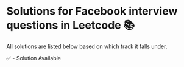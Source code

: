 # Solutions for Facebook interview questions in Leetcode :books:

All solutions are listed below based on which track it falls under.

:white_check_mark: - Solution Available


